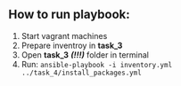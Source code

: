 ## How to run playbook:
1. Start vagrant machines
2. Prepare inventroy in **task_3**
3. Open **task_3** ***(!!!)*** folder in terminal
4. Run: `ansible-playbook -i inventory.yml ../task_4/install_packages.yml`